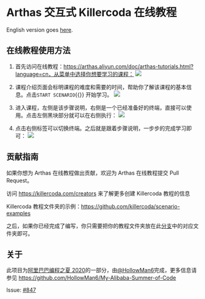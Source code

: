 # Arthas 交互式 Killercoda 在线教程

English version goes [here](README.md).

## 在线教程使用方法

1. 首先访问在线教程：https://arthas.aliyun.com/doc/arthas-tutorials.html?language=cn，从菜单中选择你想要学习的课程：
   ![](https://images.gitee.com/uploads/images/2020/0814/211330_e71ef0ca_7637131.png)

2. 课程介绍页面会标明课程的难度和需要的时间，帮助你了解该课程的基本信息。点击`START SCENARIO`{{}} 开始学习。
   ![](https://images.gitee.com/uploads/images/2020/0814/212507_4a02d8aa_7637131.png)

3. 进入课程，左侧是该步骤说明，右侧是一个已经准备好的终端，直接可以使用。点击左侧黑块部分就可以在右侧执行：
   ![](https://images.gitee.com/uploads/images/2020/0814/213005_62d85818_7637131.png)

4. 点击右侧标签可以切换终端。之后就是跟着步骤说明，一步步的完成学习即可：
   ![](https://images.gitee.com/uploads/images/2020/0814/213458_43bb4e3f_7637131.png)

## 贡献指南

如果你想为 Arthas 在线教程做出贡献，欢迎为 Arthas 在线教程提交 Pull Request。

访问 https://killercoda.com/creators 来了解更多创建 Killercoda 教程的信息

Killercoda 教程文件夹的示例：https://github.com/killercoda/scenario-examples

之后，如果你已经完成了编写，你只需要把你的教程文件夹放在此[分支](https://github.com/alibaba/arthas/tree/killercoda)中的对应文件夹即可。

## 关于

此项目为[阿里巴巴编程之夏 2020](https://developer.aliyun.com/topic/summerofcode2020)的一部分，由[@HollowMan6](https://github.com/HollowMan6)完成，更多信息请参见 https://github.com/HollowMan6/My-Alibaba-Summer-of-Code

Issue: [#847](https://github.com/alibaba/arthas/issues/847)
